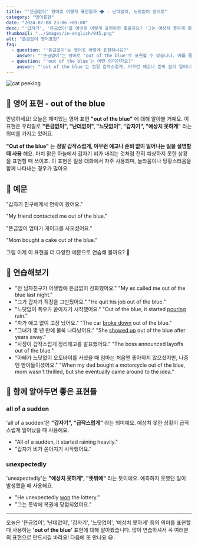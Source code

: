 ```yaml
---
title: "'뜬금없이' 영어로 어떻게 표현할까 🌩️ - 난데없이, 느닷없이 영어로"
category: "영어표현"
date: "2024-07-08 23:06 +09:00"
desc: "'갑자기', '뜬금없이'를 영어로 어떻게 표현하면 좋을까요? '그는 예상치 못하게 회사를 그만뒀어요.', '갑자기 비가 쏟아졌어요.' 등을 영어로 표현하는 법을 배워봅시다. 다양한 예문을 통해서 연습하고 본인의 표현으로 만들어 보세요."
thumbnail: "../images/in-english/045.png"
alt: "뜬금없이 영어표현"
faq:
  - question: "'뜬금없이'는 영어로 어떻게 표현하나요?"
    answer: "'뜬금없이'는 영어로 'out of the blue'로 표현할 수 있습니다. 예를 들어, '뜬금없이 친구에게서 연락이 왔어요'는 'My friend contacted me out of the blue'라고 말할 수 있습니다."
  - question: "'out of the blue'는 어떤 의미인가요?"
    answer: "'out of the blue'는 정말 갑작스럽게, 아무런 예고나 준비 없이 일어나는 일을 설명할 때 사용하는 표현입니다. 예를 들어, 'Mom bought a cake out of the blue'는 '뜬금없이 엄마가 케이크를 사오셨어요'라는 뜻입니다."
---
```


![cat peeking](../images/in-english/045-1.avif)

## 🌟 영어 표현 - out of the blue

안녕하세요! 오늘은 재미있는 영어 표현 **"out of the blue"** 에 대해 알아볼 거예요. 이 표현은 우리말로 **"뜬금없이", "난데없이", "느닷없이", "갑자기", "예상치 못하게"** 라는 의미를 가지고 있어요.

**"Out of the blue"** 는 **정말 갑작스럽게, 아무런 예고나 준비 없이 일어나는 일을 설명할 때 사용** 해요. 마치 맑은 하늘에서 갑자기 비가 내리는 것처럼 전혀 예상하지 못한 상황을 표현할 때 쓰이죠. 이 표현은 일상 대화에서 자주 사용되며, 놀라움이나 당황스러움을 함께 나타내는 경우가 많아요.

## 📖 예문

"갑자기 친구에게서 연락이 왔어요."

"My friend contacted me out of the blue."

"뜬금없이 엄마가 케이크를 사오셨어요."

"Mom bought a cake out of the blue."

그럼 이제 이 표현을 더 다양한 예문으로 연습해 볼까요? 🚀

## 💬 연습해보기

<ul data-interactive-list>
  <li data-interactive-item>
    <span data-toggler>"전 남자친구가 어젯밤에 뜬금없이 전화했어요."</span>
    <span data-answer>"My ex called me out of the blue last night."</span>
  </li>
  <li data-interactive-item>
    <span data-toggler>"그가 갑자기 직장을 그만뒀어요."</span>
    <span data-answer>"He quit his job out of the blue."</span>
  </li>
  <li data-interactive-item>
    <span data-toggler>"느닷없이 폭우가 쏟아지기 시작했어요."</span>
    <span data-answer>"Out of the blue, it started <a href="/blog/in-english/497.pour/">pouring</a> rain."</span>
  </li>
  <li data-interactive-item>
    <span data-toggler>"차가 예고 없이 고장 났어요."</span>
    <span data-answer>"The car <a href="/blog/in-english/544.break-down/">broke down</a> out of the blue."</span>
  </li>
  <li data-interactive-item>
    <span data-toggler>"그녀가 몇 년 만에 불쑥 나타났어요."</span>
    <span data-answer>"She <a href="late to work no matter what the boss says.">showed up</a> out of the blue after years away."</span>
  </li>
  <li data-interactive-item>
    <span data-toggler>"사장이 갑작스럽게 정리해고를 발표했어요."</span>
    <span data-answer>"The boss announced layoffs out of the blue."</span>
  </li>
  <li data-interactive-item>
    <span data-toggler>"아빠가 느닷없이 오토바이를 사셨을 때 엄마는 처음엔 좋아하지 않으셨지만, 나중엔 받아들이셨어요."</span>
    <span data-answer>"When my dad bought a motorcycle out of the blue, mom wasn't thrilled, but she eventually came around to the idea."</span>
  </li>
</ul>

## 🤝 함께 알아두면 좋은 표현들

### all of a sudden

'all of a sudden'은 **"갑자기", "급작스럽게"** 라는 의미예요. 예상치 못한 상황이 급작스럽게 일어났을 때 사용해요.

- "All of a sudden, it started raining heavily."
- "갑자기 비가 쏟아지기 시작했어요."

### unexpectedly

'unexpectedly'는 **"예상치 못하게", "뜻밖에"** 라는 뜻이에요. 예측하지 못했던 일이 발생했을 때 사용해요.

- "He unexpectedly [won](/blog/in-english/456.win/) the lottery."
- "그는 뜻밖에 복권에 당첨되었어요."

---

오늘은 '뜬금없이', '난데없이', '갑자기', '느닷없이', '예상치 못하게' 등의 의미를 표현할 때 사용하는 **'out of the blue'** 표현에 대해 알아봤습니다. 많이 연습하셔서 꼭 여러분의 표현으로 만드시길 바라요! 다음에 또 만나요 😃.
